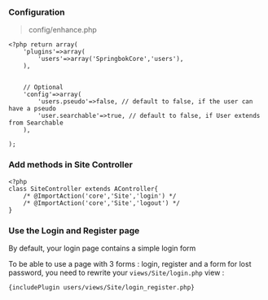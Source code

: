 
### Configuration

> config/enhance.php

```
<?php return array(
	'plugins'=>array(
		'users'=>array('SpringbokCore','users'),
	),
	
	
	// Optional
	'config'=>array(
		'users.pseudo'=>false, // default to false, if the user can have a pseudo
		'user.searchable'=>true, // default to false, if User extends from Searchable
	),
	
);
```

### Add methods in Site Controller


```
<?php
class SiteController extends AController{
	/* @ImportAction('core','Site','login') */
	/* @ImportAction('core','Site','logout') */
}
```

### Use the Login and Register page

By default, your login page contains a simple login form

To be able to use a page with 3 forms : login, register and a form for lost password, you need to rewrite your `views/Site/login.php` view :

```
{includePlugin users/views/Site/login_register.php}
```